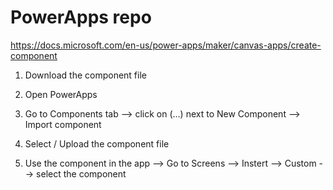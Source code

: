 # PowerApps repo
https://docs.microsoft.com/en-us/power-apps/maker/canvas-apps/create-component
1) Download the component file

2) Open PowerApps

3) Go to Components tab --> click on (...) next to New Component --> Import component

4) Select / Upload the component file

5) Use the component in the app --> Go to Screens --> Instert --> Custom --> select the component
